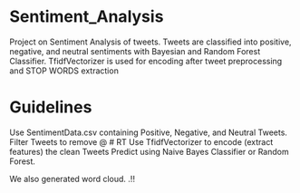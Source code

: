 # Sentiment_Analysis
Project on Sentiment Analysis of tweets. 
Tweets are classified into positive, negative, and neutral sentiments with Bayesian and Random Forest Classifier. 
TfidfVectorizer is used for encoding after tweet preprocessing and STOP WORDS extraction

# Guidelines
Use SentimentData.csv containing Positive, Negative, and Neutral Tweets.
Filter Tweets to remove @ # RT
Use TfidfVectorizer to encode (extract features) the clean Tweets
Predict using Naive Bayes Classifier or Random Forest.

We also generated word cloud. .!!

